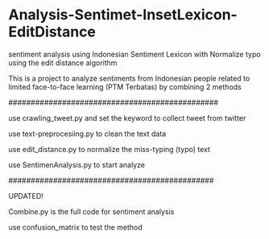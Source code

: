 # Analysis-Sentimet-InsetLexicon-EditDistance
sentiment analysis using Indonesian Sentiment Lexicon with Normalize typo using the edit distance algorithm 

This is a project to analyze sentiments from Indonesian people related to limited face-to-face learning (PTM Terbatas) by combining 2 methods

###############################################

use crawling_tweet.py and set the keyword to collect tweet from twitter

use text-preprocesiing.py to clean the text data

use edit_distance.py to normalize the miss-typing (typo) text

use SentimenAnalysis.py to start analyze

##############################################

UPDATED!

Combine.py is the full code for sentiment analysis

use confusion_matrix to test the method
